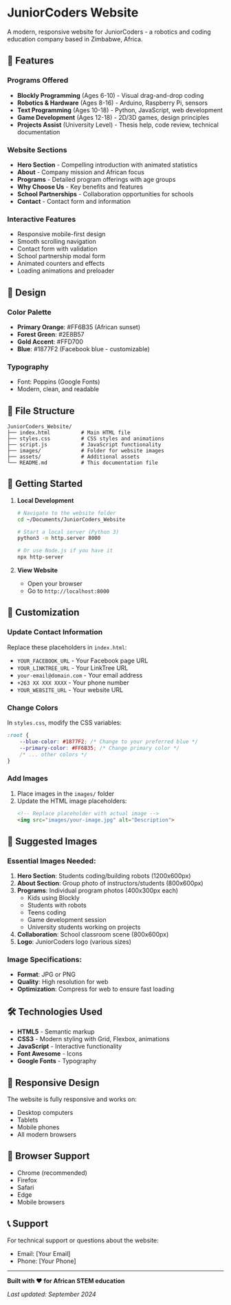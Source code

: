 # JuniorCoders Website

A modern, responsive website for JuniorCoders - a robotics and coding education company based in Zimbabwe, Africa.

## 🌟 Features

### Programs Offered
- **Blockly Programming** (Ages 6-10) - Visual drag-and-drop coding
- **Robotics & Hardware** (Ages 8-16) - Arduino, Raspberry Pi, sensors
- **Text Programming** (Ages 10-18) - Python, JavaScript, web development  
- **Game Development** (Ages 12-18) - 2D/3D games, design principles
- **Projects Assist** (University Level) - Thesis help, code review, technical documentation

### Website Sections
- **Hero Section** - Compelling introduction with animated statistics
- **About** - Company mission and African focus
- **Programs** - Detailed program offerings with age groups
- **Why Choose Us** - Key benefits and features
- **School Partnerships** - Collaboration opportunities for schools
- **Contact** - Contact form and information

### Interactive Features
- Responsive mobile-first design
- Smooth scrolling navigation
- Contact form with validation
- School partnership modal form
- Animated counters and effects
- Loading animations and preloader

## 🎨 Design

### Color Palette
- **Primary Orange**: #FF6B35 (African sunset)
- **Forest Green**: #2E8B57
- **Gold Accent**: #FFD700
- **Blue**: #1877F2 (Facebook blue - customizable)

### Typography
- Font: Poppins (Google Fonts)
- Modern, clean, and readable

## 📁 File Structure

```
JuniorCoders_Website/
├── index.html          # Main HTML file
├── styles.css          # CSS styles and animations  
├── script.js           # JavaScript functionality
├── images/             # Folder for website images
├── assets/             # Additional assets
└── README.md           # This documentation file
```

## 🚀 Getting Started

1. **Local Development**
   ```bash
   # Navigate to the website folder
   cd ~/Documents/JuniorCoders_Website
   
   # Start a local server (Python 3)
   python3 -m http.server 8000
   
   # Or use Node.js if you have it
   npx http-server
   ```

2. **View Website**
   - Open your browser
   - Go to `http://localhost:8000`

## 📝 Customization

### Update Contact Information
Replace these placeholders in `index.html`:
- `YOUR_FACEBOOK_URL` - Your Facebook page URL
- `YOUR_LINKTREE_URL` - Your LinkTree URL  
- `your-email@domain.com` - Your email address
- `+263 XX XXX XXXX` - Your phone number
- `YOUR_WEBSITE_URL` - Your website URL

### Change Colors
In `styles.css`, modify the CSS variables:
```css
:root {
    --blue-color: #1877F2; /* Change to your preferred blue */
    --primary-color: #FF6B35; /* Change primary color */
    /* ... other colors */
}
```

### Add Images
1. Place images in the `images/` folder
2. Update the HTML image placeholders:
   ```html
   <!-- Replace placeholder with actual image -->
   <img src="images/your-image.jpg" alt="Description">
   ```

## 📸 Suggested Images

### Essential Images Needed:
1. **Hero Section**: Students coding/building robots (1200x600px)
2. **About Section**: Group photo of instructors/students (800x600px)
3. **Programs**: Individual program photos (400x300px each)
   - Kids using Blockly
   - Students with robots
   - Teens coding
   - Game development session
   - University students working on projects
4. **Collaboration**: School classroom scene (800x600px)
5. **Logo**: JuniorCoders logo (various sizes)

### Image Specifications:
- **Format**: JPG or PNG
- **Quality**: High resolution for web
- **Optimization**: Compress for web to ensure fast loading

## 🛠️ Technologies Used

- **HTML5** - Semantic markup
- **CSS3** - Modern styling with Grid, Flexbox, animations
- **JavaScript** - Interactive functionality
- **Font Awesome** - Icons
- **Google Fonts** - Typography

## 📱 Responsive Design

The website is fully responsive and works on:
- Desktop computers
- Tablets
- Mobile phones
- All modern browsers

## 🔧 Browser Support

- Chrome (recommended)
- Firefox
- Safari
- Edge
- Mobile browsers

## 📞 Support

For technical support or questions about the website:
- Email: [Your Email]
- Phone: [Your Phone]

---

**Built with ❤️ for African STEM education**

*Last updated: September 2024*
